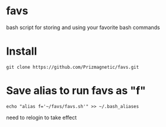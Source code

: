 # favs
bash script for storing and using your favorite bash commands


# Install
`git clone https://github.com/Prizmagnetic/favs.git`


# Save alias to run favs as "f"
`echo "alias f='~/favs/favs.sh'" >> ~/.bash_aliases`

need to relogin to take effect
